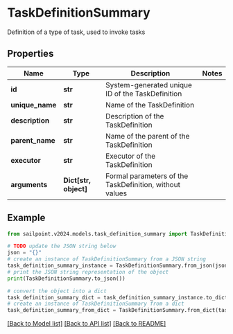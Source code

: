 # TaskDefinitionSummary

Definition of a type of task, used to invoke tasks

## Properties

Name | Type | Description | Notes
------------ | ------------- | ------------- | -------------
**id** | **str** | System-generated unique ID of the TaskDefinition | 
**unique_name** | **str** | Name of the TaskDefinition | 
**description** | **str** | Description of the TaskDefinition | 
**parent_name** | **str** | Name of the parent of the TaskDefinition | 
**executor** | **str** | Executor of the TaskDefinition | 
**arguments** | **Dict[str, object]** | Formal parameters of the TaskDefinition, without values | 

## Example

```python
from sailpoint.v2024.models.task_definition_summary import TaskDefinitionSummary

# TODO update the JSON string below
json = "{}"
# create an instance of TaskDefinitionSummary from a JSON string
task_definition_summary_instance = TaskDefinitionSummary.from_json(json)
# print the JSON string representation of the object
print(TaskDefinitionSummary.to_json())

# convert the object into a dict
task_definition_summary_dict = task_definition_summary_instance.to_dict()
# create an instance of TaskDefinitionSummary from a dict
task_definition_summary_from_dict = TaskDefinitionSummary.from_dict(task_definition_summary_dict)
```
[[Back to Model list]](../README.md#documentation-for-models) [[Back to API list]](../README.md#documentation-for-api-endpoints) [[Back to README]](../README.md)


